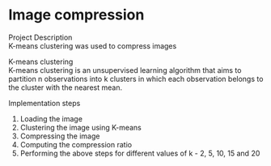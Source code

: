 # Image compression

Project Description
<br/>K-means clustering was used to compress images

K-means clustering
<br/>K-means clustering is an unsupervised learning algorithm that aims to partition n observations into k clusters in which each observation belongs to the cluster with the nearest mean.

Implementation steps
<ol>
<li>Loading the image</li>
<li>Clustering the image using K-means</li>
<li>Compressing the image</li>
<li>Computing the compression ratio</li>
<li>Performing the above steps for different values of k - 2, 5, 10, 15 and 20</li>
</ol>



